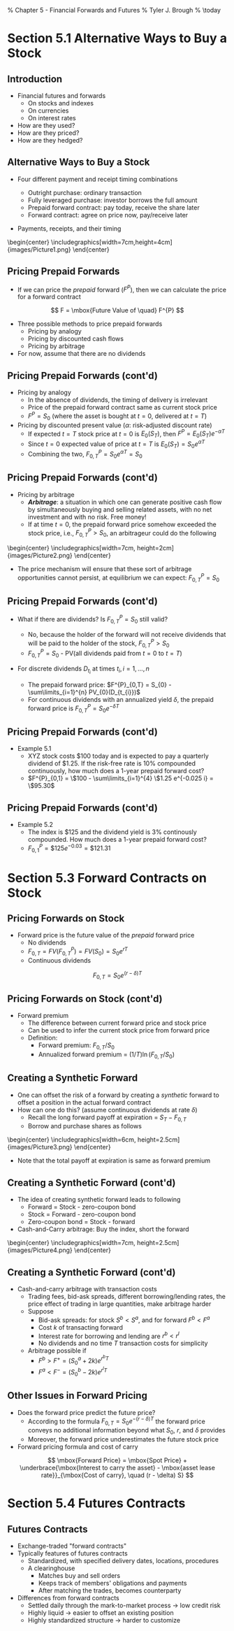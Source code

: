 % Chapter 5 - Financial Forwards and Futures 
% Tyler J. Brough
% \today

# Section 5.1 Alternative Ways to Buy a Stock 

## Introduction

- Financial futures and forwards
	- On stocks and indexes
	- On currencies
	- On interest rates
- How are they used?
- How are they priced?
- How are they hedged?


## Alternative Ways to Buy a Stock

- Four different payment and receipt timing combinations
	- Outright purchase: ordinary transaction
	- Fully leveraged purchase: investor borrows the full amount
	- Prepaid forward contract: pay today, receive the share later
	- Forward contract: agree on price now, pay/receive later

- Payments, receipts, and their timing

\begin{center}
 \includegraphics[width=7cm,height=4cm]{images/Picture1.png}
\end{center}


## Pricing Prepaid Forwards

- If we can price the _prepaid_ forward ($F^{P}$), then we can calculate the price
  for a forward contract

$$ 
F = \mbox{Future Value of \quad} F^{P}
$$

- Three possible methods to price prepaid forwards
	- Pricing by analogy
	- Pricing by discounted cash flows
	- Pricing by arbitrage
- For now, assume that there are no dividends


## Pricing Prepaid Forwards (cont'd)

- Pricing by analogy
	- In the absence of dividends, the timing of delivery is irrelevant
	- Price of the prepaid forward contract same as current stock price
	- $F^{P} = S_{0}$ (where the asset is bought at $t=0$, delivered at $t=T$)
- Pricing by discounted present value ($\alpha$: risk-adjusted discount rate)
	- If expected $t=T$ stock price at $t=0$ is $E_{0}(S_{T})$, then $F^{P} = E_{0}(S_{T}) e^{-\alpha T}$
	- Since $t=0$ expected value of price at $t=T$ is $E_{0}(S_{T}) = S_{0}e^{\alpha T}$
	- Combining the two, $F^{P}_{0,T} = S_{0} e^{\alpha T} = S_{0}$


## Pricing Prepaid Forwards (cont'd)

- Pricing by arbitrage
	- ___Arbitrage___: a situation in which one can generate positive cash flow by simultaneously buying
	  and selling related assets, with no net investment and with no risk. Free money!
	- If at time $t=0$, the prepaid forward price somehow exceeded the stock price, i.e., $F^{P}_{0,T} > S_{0}$,
	  an arbitrageur could do the following

\begin{center}
  \includegraphics[width=7cm, height=2cm]{images/Picture2.png}
\end{center}

- The price mechanism will ensure that these sort of arbitrage opportunities cannot persist,
  at equilibrium we can expect: $F^{P}_{0,T} = S_{0}$


## Pricing Prepaid Forwards (cont'd)

- What if there are dividends? Is $F^{P}_{0,T} = S_{0}$ still valid?
	- No, because the holder of the forward will not receive dividends that will be paid to the
	  holder of the stock, $F^{P}_{0,T} > S_{0}$ 
	- $F^{P}_{0,T} = S_{0}$ - PV(all dividends paid from $t=0$ to $t=T$)

- For discrete dividends $D_{t_{i}}$ at times $t_{i}, i = 1, \ldots, n$
	- The prepaid forward price: $F^{P}_{0,T} = S_{0} - \sum\limits_{i=1}^{n} PV_{0}(D_{t_{i}})$
	- For continuous dividends with an annualized yield $\delta$, the prepaid forward price is $F^{P}_{0,T} = S_{0} e^{-\delta T}$


## Pricing Prepaid Forwards (cont'd)

- Example 5.1
	- XYZ stock costs $\$100$ today and is expected to pay a quarterly dividend of $\$1.25$. 
	  If the risk-free rate is $10\%$ compounded continuously, how much does a $1$-year 
	  prepaid forward cost?
	- $F^{P}_{0,1} = \$100 - \sum\limits_{i=1}^{4} \$1.25 e^{-0.025 i} = \$95.30$


## Pricing Prepaid Forwards (cont'd)

- Example 5.2
	- The index is $\$125$ and the dividend yield is $3\%$ continously compounded. How
	  much does a $1$-year prepaid forward cost?
	- $F^{P}_{0,1} = \$125 e^{-0.03} = \$121.31$


# Section 5.3 Forward Contracts on Stock

## Pricing Forwards on Stock

- Forward price is the future value of the _prepaid_ forward price
	- No dividends
	- $F_{0,T} = FV(F^{P}_{0,T}) = FV(S_{0}) = S_{0}e^{rT}$
	- Continuous dividends

$$
F_{0,T} = S_{0} e^{(r - \delta)T}
$$


## Pricing Forwards on Stock (cont'd)

- Forward premium 
	- The difference between current forward price and stock price
	- Can be used to infer the current stock price from forward price
	- Definition:
		+ Forward premium: $F_{0,T} / S_{0}$
		+ Annualized forward premium = $(1/T) \ln{(F_{0,T}/S_{0})}$


## Creating a Synthetic Forward

- One can offset the risk of a forward by creating a _synthetic_ forward to offset a 
  position in the actual forward contract
- How can one do this? (assume continuous dividends at rate $\delta$)
	- Recall the long forward payoff at expiration = $S_{T} - F_{0,T}$
	- Borrow and purchase shares as follows

\begin{center}
 \includegraphics[width=6cm, height=2.5cm]{images/Picture3.png}
\end{center}

- Note that the total payoff at expiration is same as forward premium


## Creating a Synthetic Forward (cont'd)

- The idea of creating synthetic forward leads to following
	- Forward = Stock - zero-coupon bond
	- Stock = Forward - zero-coupon bond
	- Zero-coupon bond = Stock - forward
- Cash-and-Carry arbitrage: Buy the index, short the forward

\begin{center}
 \includegraphics[width=7cm, height=2.5cm]{images/Picture4.png}
\end{center}


## Creating a Synthetic Forward (cont'd) 

- Cash-and-carry arbitrage with transaction costs
	- Trading fees, bid-ask spreads, different
	  borrowing/lending rates, the price effect of trading in 
	  large quantities, make arbitrage harder
	- Suppose
		+ Bid-ask spreads: for stock $S^{b} < S^{a}$, and for forward $F^{b} < F^{a}$
		+ Cost $k$ of transacting forward
		+ Interest rate for borrowing and lending are $r^{b} < r^{l}$
		+ No dividends and no time $T$ transaction costs for simplicity
	- Arbitrage possible if
		+ $F^{b} > F^{+} = (S_{0}^{a} + 2k) e^{r^{b}T}$
		+ $F^{a} < F^{-} = (S_{0}^{b} - 2k) e^{r^{l}T}$


## Other Issues in Forward Pricing

- Does the forward price predict the future price?
	- According to the formula $F_{0,T} = S_{0} e^{-(r-\delta)T}$ the forward
	  price conveys no additional information beyond what $S_{0}$, $r$, and $\delta$ provides
	- Moreover, the forward price underestimates the future stock price
- Forward pricing formula and cost of carry

$$
\mbox{Forward Price} = \mbox{Spot Price} + \underbrace{\mbox{Interest to carry the asset} - \mbox{asset lease
rate}}_{\mbox{Cost of carry}, \quad (r - \delta) S} 
$$



# Section 5.4 Futures Contracts

## Futures Contracts

- Exchange-traded "forward contracts"
- Typically features of futures contracts
	- Standardized, with specified delivery dates, locations, procedures
	- A clearinghouse
		+ Matches buy and sell orders
		+ Keeps track of members' obligations and payments
		+ After matching the trades, becomes counterparty
- Differences from forward contracts
	- Settled daily through the mark-to-market process $\rightarrow$ low credit risk
	- Highly liquid $\rightarrow$ easier to offset an existing position
	- Highly standardized structure $\rightarrow$ harder to customize








